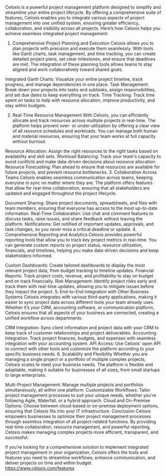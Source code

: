 Celoxis is a powerful project management platform designed to simplify and streamline your entire project lifecycle. By offering a comprehensive suite of features, Celoxis enables you to integrate various aspects of project management into one unified system, ensuring greater efficiency, collaboration, and visibility across all projects. Here’s how Celoxis helps you achieve seamless integrated project management:

1. Comprehensive Project Planning and Execution
Celoxis allows you to plan projects with precision and execute them seamlessly. With tools like Gantt charts, task management, and time tracking, you can create detailed project plans, set clear milestones, and ensure that deadlines are met. The integration of these planning tools allows teams to stay aligned and work collaboratively toward shared goals.

Integrated Gantt Charts: Visualize your entire project timeline, track progress, and manage dependencies in one place.
Task Management: Break down your projects into tasks and subtasks, assign responsibilities, and set due dates to keep everything on track.
Time Tracking: Track time spent on tasks to help with resource allocation, improve productivity, and stay within budgets.

2. Real-Time Resource Management
With Celoxis, you can efficiently allocate and track resources across multiple projects in real-time. The platform helps prevent over- or under-utilization by offering a clear view of all resource schedules and workloads. You can manage both human and material resources, ensuring that your team works at full capacity without burnout.

Resource Allocation: Assign the right resources to the right tasks based on availability and skill sets.
Workload Balancing: Track your team's capacity to avoid conflicts and make data-driven decisions about resource allocation.
Resource Forecasting: Plan ahead to ensure that resources are available for future projects, and prevent resource bottlenecks.
3. Collaboration Across Teams
Celoxis enables seamless communication across teams, keeping everyone in sync no matter where they are. The platform offers features that allow for real-time collaboration, ensuring that all stakeholders are updated and engaged throughout the project lifecycle.

Document Sharing: Share project documents, spreadsheets, and files with team members, ensuring that everyone has access to the most up-to-date information.
Real-Time Collaboration: Use chat and comment features to discuss tasks, raise issues, and share feedback without leaving the platform.
Notifications: Get notified of important updates, approvals, and task changes, so you never miss a critical deadline or update.
4. Comprehensive Reporting and Analytics
Celoxis provides powerful reporting tools that allow you to track key project metrics in real-time. You can generate custom reports on project status, resource utilization, financials, and timelines, helping you make data-driven decisions and keep stakeholders informed.

Custom Dashboards: Create tailored dashboards to display the most relevant project data, from budget tracking to timeline updates.
Financial Reports: Track project costs, revenue, and profitability to stay on budget and on track financially.
Risk Management: Identify project risks early and track them with real-time updates, allowing you to mitigate issues before they impact the project.
5. End-to-End Integration with Other Business Systems
Celoxis integrates with various third-party applications, making it easier to sync project data across different tools your team already uses. Whether it’s your CRM, accounting software, or communication platform, Celoxis ensures that all aspects of your business are connected, creating a unified workflow across departments.

CRM Integration: Sync client information and project data with your CRM to keep track of customer relationships and project deliverables.
Accounting Integration: Track project finances, budgets, and expenses with seamless integration with your accounting system.
API Access: Use Celoxis' open API to connect with other tools and customize the platform according to your specific business needs.
6. Scalability and Flexibility
Whether you are managing a single project or a portfolio of multiple complex projects, Celoxis scales to meet your business needs. The platform is flexible and adaptable, making it suitable for businesses of all sizes, from small startups to large enterprises.

Multi-Project Management: Manage multiple projects and portfolios simultaneously, all within one platform.
Customizable Workflows: Tailor project management processes to suit your unique needs, whether you're following Agile, Waterfall, or a hybrid approach.
Cloud and On-Premise Options: Choose between cloud-based or on-premise deployment options, ensuring that Celoxis fits into your IT infrastructure.
Conclusion
Celoxis empowers businesses to optimize their project management processes through seamless integration of all project-related functions. By providing real-time collaboration, resource management, and powerful reporting, Celoxis makes managing complex projects more efficient, transparent, and successful.

If you’re looking for a comprehensive solution to implement integrated project management in your organization, Celoxis offers the tools and features you need to streamline workflows, enhance communication, and deliver projects on time and within budget.
https://www.celoxis.com/features

